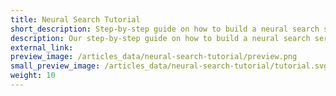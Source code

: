 ```yaml
---
title: Neural Search Tutorial
short_description: Step-by-step guide on how to build a neural search service.
description: Our step-by-step guide on how to build a neural search service with BERT + Qdrant + FastAPI.
external_link: 
preview_image: /articles_data/neural-search-tutorial/preview.png
small_preview_image: /articles_data/neural-search-tutorial/tutorial.svg
weight: 10
---
```

